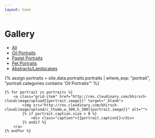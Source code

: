 ```yaml
---
layout: home
---
```

<h1 class="text-center">Gallery</h1>
<ul class="gallery-nav">
  <li id=""><a href="/gallery">All</a></li>
  <li id="selected"><a href="oil_portraits.html">Oil Portraits</a></li>
  <li id=""><a href="pastel_portraits.html">Pastel Portraits</a></li>
  <li id=""><a href="pet_portraits.html">Pet Portraits</a></li>
  <li id=""><a href="abstracts_and_landscapes.html">Abstracts/Landscapes</a></li>
</ul>
<div class="grid">
    {% assign portraits = site.data.portraits.portraits | where_exp: "portrait", "portrait.categories contains 'Oil Portraits'" %}

    {% for portrait in portraits %}
        <a class="grid-item" href="http://res.cloudinary.com/bhirsch-cloud/image/upload{{portrait.image}}" target="_blank">
            <img src="http://res.cloudinary.com/bhirsch-cloud/image/upload/c_thumb,w_300,h_300{{portrait.image}}" alt="">
            {% if portrait.caption.size > 0 %}
                <div class="caption">{{portrait.caption}}</div>
            {% endif %}
        </a>
    {% endfor %}
</div>
